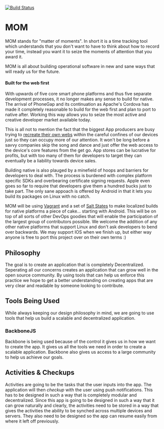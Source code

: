 [![Build Status](https://travis-ci.org/openops/mom.svg?branch=master)](https://travis-ci.org/openops/mom)

MOM
===

MOM stands for "matter of moments". In short it is a time tracking tool which
understands that you don't want to have to think about how to record your time,
instead you want it to seize the moments of attention that you award it.

MOM is all about building operational software in new and sane ways that will
ready us for the future.

#### Built for the web first

With upwards of five core smart phone platforms and thus five separate
development processes, it no longer makes any sense to build for native. The
arrival of PhoneGap and its continuation as Apache's Cordova has made it
completely reasonable to build for the web first and plan to port to native
after. Working this way allows you to seize the most active and creative
developer market available today.

This is all not to mention the fact that the biggest App producers are busy
trying to [recreate their own webs](http://avc.com/2014/05/app-constellations/)
within the careful confines of our devices just so they can occupy more of our
attention. It won't be long before a savvy companies skip the song and dance
and just offer the web access to the device's core features from the get go.
App stores can be lucrative for profits, but with too many of them for
developers to target they can eventually be a liability towards device sales.

Building native is also plauged by a minefield of hoops and barriers for
developers to deal with. The process is burdened with complex platform specific
SDKs and overbearing certificate signing requests. Apple even goes so far to
require that developers give them a hundred bucks just to take part. The only
sane appoach is offered by Android in that it lets you build its packages on
Linux with no catch.

MOM will be using [Vagrant](http://vagrantup.com) and a set of
[Salt States](https://github.com/stackstrap/stackstrap-salt) to make localized
builds for native platforms a piece of cake... starting with Android. This will
be on top of all sorts of other DevOps goodies that will enable the
participation of the largest group of contributors possible. We welcome the
addition of any other native platforms that support Linux and don't ask
developers to bend over backwards. We may support IOS when we finish up, but
either way anyone is free to port this project over on their own terms :)

## Philosophy

The goal is to create an application that is completely Decentralized. 
Seperating all our concerns creates an application that
can grow well in the open source community. By using tools that can help us enforce this practice we hope to get a 
better understanding on creating apps that are very clear and readable by someone looking to contribute.

## Tools Being Used

While always keeping our design philosophy in mind, we are going to use tools that help us build a scalable and 
decentralized application.

### BackboneJS

Backbone is being used because of the control it gives us in how we want to create the app. 
It gives us all the tools we need in order to create a scalable application. 
Backbone also gives us access to a large community to help us achieve our goals.

## Activities & Checkups

Activities are going to be the tasks that the user inputs into the app. The application will then *checkup* 
with the user using push notifications. This has to be designed in such a way that is completely modular and decentralized. Since this app is going to be designed in such a way that it can 
grow naturally and clearly, the activities need to be stored in a way that gives the activities the ability to be synched 
across multiple devices and servers. They also need to be designed so the app can resume easily from where it left off
previously.
